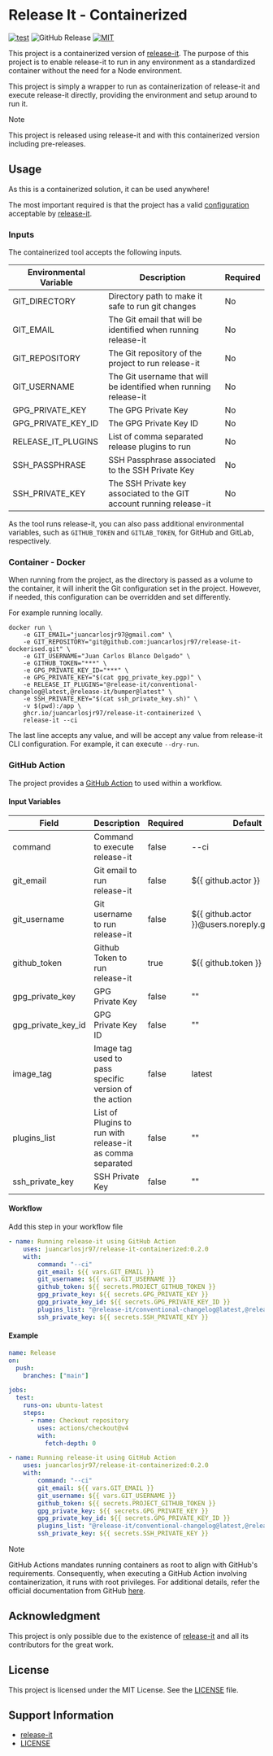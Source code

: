 # Release It - Containerized

[![test](https://github.com/juancarlosjr97/release-it-containerized/actions/workflows/test.yaml/badge.svg)](https://github.com/juancarlosjr97/release-it-containerized/actions/workflows/test.yaml)
![GitHub Release](https://img.shields.io/github/v/release/juancarlosjr97/release-it-containerized)
[![MIT](https://img.shields.io/badge/License-MIT-brightgreen.svg)](https://github.com/juancarlosjr97/release-it-containerized/blob/main/LICENSE)

This project is a containerized version of [release-it](https://github.com/release-it/release-it). The purpose of this project is to enable release-it to run in any environment as a standardized container without the need for a Node environment.

This project is simply a wrapper to run as containerization of release-it and execute release-it directly, providing the environment and setup around to run it.

> [!NOTE]
> This project is released using release-it and with this containerized version including pre-releases.

## Usage

As this is a containerized solution, it can be used anywhere!

The most important required is that the project has a valid [configuration](https://github.com/release-it/release-it/blob/main/docs/configuration.md) acceptable by [release-it](https://github.com/release-it/release-it).

### Inputs

The containerized tool accepts the following inputs.

| Environmental Variable | Description                                                          | Required |
| ---------------------- | -------------------------------------------------------------------- | -------- |
| GIT_DIRECTORY          | Directory path to make it safe to run git changes                    | No       |
| GIT_EMAIL              | The Git email that will be identified when running release-it        | No       |
| GIT_REPOSITORY         | The Git repository of the project to run release-it                  | No       |
| GIT_USERNAME           | The Git username that will be identified when running release-it     | No       |
| GPG_PRIVATE_KEY        | The GPG Private Key                                                  | No       |
| GPG_PRIVATE_KEY_ID     | The GPG Private Key ID                                               | No       |
| RELEASE_IT_PLUGINS     | List of comma separated release plugins to run                       | No       |
| SSH_PASSPHRASE         | SSH Passphrase associated to the SSH Private Key                     | No       |
| SSH_PRIVATE_KEY        | The SSH Private key associated to the GIT account running release-it | No       |

As the tool runs release-it, you can also pass additional environmental variables, such as `GITHUB_TOKEN` and `GITLAB_TOKEN`, for GitHub and GitLab, respectively.

### Container - Docker

When running from the project, as the directory is passed as a volume to the container, it will inherit the Git configuration set in the project. However, if needed, this configuration can be overridden and set differently.

For example running locally.

```docker
docker run \
    -e GIT_EMAIL="juancarlosjr97@gmail.com" \
    -e GIT_REPOSITORY="git@github.com:juancarlosjr97/release-it-dockerised.git" \
    -e GIT_USERNAME="Juan Carlos Blanco Delgado" \
    -e GITHUB_TOKEN="***" \
    -e GPG_PRIVATE_KEY_ID="***" \
    -e GPG_PRIVATE_KEY="$(cat gpg_private_key.pgp)" \
    -e RELEASE_IT_PLUGINS="@release-it/conventional-changelog@latest,@release-it/bumper@latest" \
    -e SSH_PRIVATE_KEY="$(cat ssh_private_key.sh)" \
    -v $(pwd):/app \
    ghcr.io/juancarlosjr97/release-it-containerized \
    release-it --ci
```

The last line accepts any value, and will be accept any value from release-it CLI configuration. For example, it can execute `--dry-run`.

### GitHub Action

The project provides a [GitHub Action](https://github.com/marketplace/actions/github-action-release-it-containerized) to used within a workflow.

#### Input Variables

| Field              | Description                                               | Required | Default                                      |
| ------------------ | --------------------------------------------------------- | -------- | -------------------------------------------- |
| command            | Command to execute release-it                             | false    | --ci                                         |
| git_email          | Git email to run release-it                               | false    | ${{ github.actor }}                          |
| git_username       | Git username to run release-it                            | false    | ${{ github.actor }}@users.noreply.github.com |
| github_token       | Github Token to run release-it                            | true     | ${{ github.token }}                          |
| gpg_private_key    | GPG Private Key                                           | false    | ""                                           |
| gpg_private_key_id | GPG Private Key ID                                        | false    | ""                                           |
| image_tag          | Image tag used to pass specific version of the action     | false    | latest                                       |
| plugins_list       | List of Plugins to run with release-it as comma separated | false    | ""                                           |
| ssh_private_key    | SSH Private Key                                           | false    | ""                                           |

#### Workflow

Add this step in your workflow file

```yaml
- name: Running release-it using GitHub Action
    uses: juancarlosjr97/release-it-containerized:0.2.0
    with:
        command: "--ci"
        git_email: ${{ vars.GIT_EMAIL }}
        git_username: ${{ vars.GIT_USERNAME }}
        github_token: ${{ secrets.PROJECT_GITHUB_TOKEN }}
        gpg_private_key: ${{ secrets.GPG_PRIVATE_KEY }}
        gpg_private_key_id: ${{ secrets.GPG_PRIVATE_KEY_ID }}
        plugins_list: "@release-it/conventional-changelog@latest,@release-it/bumper@latest"
        ssh_private_key: ${{ secrets.SSH_PRIVATE_KEY }}
```

#### Example

```yaml
name: Release
on:
  push:
    branches: ["main"]

jobs:
  test:
    runs-on: ubuntu-latest
    steps:
      - name: Checkout repository
        uses: actions/checkout@v4
        with:
          fetch-depth: 0

- name: Running release-it using GitHub Action
    uses: juancarlosjr97/release-it-containerized:0.2.0
    with:
        command: "--ci"
        git_email: ${{ vars.GIT_EMAIL }}
        git_username: ${{ vars.GIT_USERNAME }}
        github_token: ${{ secrets.PROJECT_GITHUB_TOKEN }}
        gpg_private_key: ${{ secrets.GPG_PRIVATE_KEY }}
        gpg_private_key_id: ${{ secrets.GPG_PRIVATE_KEY_ID }}
        plugins_list: "@release-it/conventional-changelog@latest,@release-it/bumper@latest"
        ssh_private_key: ${{ secrets.SSH_PRIVATE_KEY }}
```

> [!NOTE]
> GitHub Actions mandates running containers as root to align with GitHub's requirements. Consequently, when executing a GitHub Action involving containerization, it runs with root privileges. For additional details, refer the official documentation from GitHub [here](https://docs.github.com/en/actions/creating-actions/dockerfile-support-for-github-actions).

## Acknowledgment

This project is only possible due to the existence of [release-it](https://github.com/release-it/release-it) and all its contributors for the great work.

## License

This project is licensed under the MIT License. See the [LICENSE](./LICENSE) file.

## Support Information

- [release-it](https://github.com/release-it/release-it)
- [LICENSE](./LICENSE.md)
